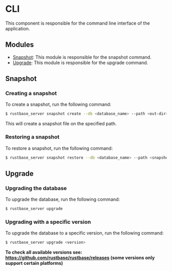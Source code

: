 # CLI
This component is responsible for the command line interface of the application.

## Modules
- [Snapshot](./snapshot.rs): This module is responsible for the snapshot command.
- [Upgrade](./upgrade.rs): This module is responsible for the upgrade command.

## Snapshot
### Creating a snapshot
To create a snapshot, run the following command:
```bash
$ rustbase_server snapshot create --db <database_name> --path <out-dir>
```

This will create a snapshot file on the specified path.

### Restoring a snapshot
To restore a snapshot, run the following command:
```bash
$ rustbase_server snapshot restore --db <database_name> --path <snapshot-file>
```

## Upgrade
### Upgrading the database

To upgrade the database, run the following command:
```bash
$ rustbase_server upgrade
```


### Upgrading with a specific version

To upgrade the database to a specific version, run the following command:
```bash
$ rustbase_server upgrade <version>
```

**To check all available versions see: https://github.com/rustbase/rustbase/releases (some versions only support certain platforms)**